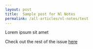 ```yaml
---
layout: post
title:  Sample post for Nl Notes
permalink: /all-articles/nl-notes/test
---
```

Lorem ipsum sit amet

Check out the rest of the issue [here](/all-articles/issues/vol-16-issue-1-apr-jun-2020/)
